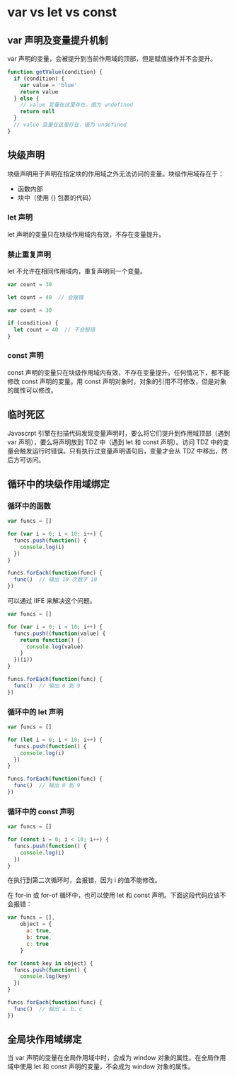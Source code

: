 # var vs let vs const

## var 声明及变量提升机制

var 声明的变量，会被提升到当前作用域的顶部，但是赋值操作并不会提升。

```js
function getValue(condition) {
  if (condition) {
    var value = 'blue'
    return value
  } else {
    // value 变量在这里存在，值为 undefined
    return null
  }
  // value 变量在这里存在，值为 undefined
}
```

## 块级声明

块级声明用于声明在指定块的作用域之外无法访问的变量。块级作用域存在于：

- 函数内部
- 块中（使用 {} 包裹的代码）

### let 声明

let 声明的变量只在块级作用域内有效，不存在变量提升。

### 禁止重复声明

let 不允许在相同作用域内，重复声明同一个变量。

```js
var count = 30

let count = 40  // 会报错
```
```js
var count = 30

if (condition) {
  let count = 40  // 不会报错
}
```
### const 声明

const 声明的变量只在块级作用域内有效，不存在变量提升。任何情况下，都不能修改 const 声明的变量。用 const 声明对象时，对象的引用不可修改，但是对象的属性可以修改。

## 临时死区

Javascrpt 引擎在扫描代码发现变量声明时，要么将它们提升到作用域顶部（遇到 var 声明），要么将声明放到 TDZ 中（遇到 let 和 const 声明）。访问 TDZ 中的变量会触发运行时错误。只有执行过变量声明语句后，变量才会从 TDZ 中移出，然后方可访问。

## 循环中的块级作用域绑定

### 循环中的函数

```js
var funcs = []

for (var i = 0; i < 10; i++) {
  funcs.push(function() {
    console.log(i)
  })
}

funcs.forEach(function(func) {
  func()  // 输出 10 次数字 10
})
```

可以通过 IIFE 来解决这个问题。

```js
var funcs = []

for (var i = 0; i < 10; i++) {
  funcs.push((function(value) {
    return function() {
      console.log(value)
    }
  })(i))
}

funcs.forEach(function(func) {
  func()  // 输出 0 到 9
})
```

### 循环中的 let 声明

```js
var funcs = []

for (let i = 0; i < 10; i++) {
  funcs.push(function() {
    console.log(i)
  })
}

funcs.forEach(function(func) {
  func()  // 输出 0 到 9
})
```

### 循环中的 const 声明

```js
var funcs = []

for (const i = 0; i < 10; i++) {
  funcs.push(function() {
    console.log(i)
  })
}
```

在执行到第二次循环时，会报错，因为 i 的值不能修改。

在 for-in 或 for-of 循环中，也可以使用 let 和 const 声明。下面这段代码应该不会报错：

```js
var funcs = [],
    object = {
      a: true,
      b: true,
      c: true
    }

for (const key in object) {
  funcs.push(function() {
    console.log(key)
  })
}

funcs.forEach(function(func) {
  func()  // 输出 a、b、c
})
```

## 全局块作用域绑定

当 var 声明的变量在全局作用域中时，会成为 window 对象的属性。在全局作用域中使用 let 和 const 声明的变量，不会成为 window 对象的属性。